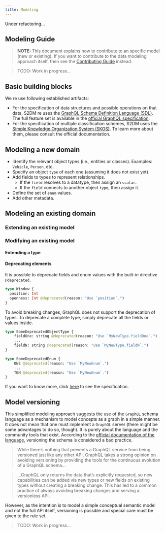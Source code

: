 ```yaml
---
title: Modeling
---
```


Under refactoring...

## Modeling Guide
> **NOTE:** This document explains how to contribute to an specific model (new or existing).
If you want to contribute to the data modeling approach itself, then see the [Contributing Guide](/guides/contributing/) instead.

> TODO: Work in progress...

## Basic building blocks
We re use following established artifacts:
* For the specification of data structures and possible operations on that data, S2DM re uses the [GraphQL Schema Definition Language (SDL)](https://graphql.org/learn/schema/).
The full feature set is available in the [official GraphQL specification](https://spec.graphql.org).
* For the specification of multiple classification schemes, S2DM uses the [Simple Knowledge Organization System (SKOS)](https://www.w3.org/2004/02/skos/).
To learn more about them, please consult the official documentation.


## Modeling a new domain
* Identify the relevant object types (i.e., entities or classes). Examples: `Vehicle`, `Person`, etc.
* Specify an object `type` of each one (assuming it does not exist yet).
* Add fields to types to represent relationships.
  * If the `field` resolves to a datatype, then assign an `scalar`.
  * If the `field` connects to another object `type`, then assign it.
* Define the set of `enum` values.
* Add other metadata.

## Modeling an existing domain
### Extending an existing model
### Modifying an existing model
#### Extending a type
#### Deprecating elements
It is possible to deprecate fields and enum values with the built-in directive `@deprecated`.
```graphql
type Window {
  position: Int
  openness: Int @deprecated(reason: "Use `position`.")
}
```
To avoid breaking changes, GraphQL does not support the deprecation of types.
To deprecate a complete type, simply deprecate all the fields or values inside.
```graphql
type SomeDeprecatedObjectType {
    fieldOne: string @deprecated(reason: "Use `MyNewType.fieldOne`.")
    ...
    fieldN: string @deprecated(reason: "Use `MyNewType.fieldN`.")
}

type SomeDeprecatedEnum {
    ONE @deprecated(reason: "Use `MyNewEnum`.")
    ...
    TEN @deprecated(reason: "Use `MyNewEnum`.")
}
```
If you want to know more, click [here](https://spec.graphql.org/October2021/#sec--deprecated) to see the specification.

## Model versioning
This simplified modeling approach suggests the use of the `GraphQL` schema language as a mechanism to model concepts as a graph in a simple manner.
It does not mean that one must implement a `GraphQL` server (there might be some advantages to do so, though). It is purely about the language and the community tools that exist.
According to the [official documentation of the language](https://graphql.org/learn/best-practices/#versioning), versioning the schema is considered a bad practice.
> While there’s nothing that prevents a GraphQL service from being versioned just like any other API, GraphQL takes a strong opinion on avoiding versioning by providing the tools for the continuous evolution of a GraphQL schema...

>...GraphQL only returns the data that’s explicitly requested, so new capabilities can be added via new types or new fields on existing types without creating a breaking change. This has led to a common practice of always avoiding breaking changes and serving a versionless API.

However, as the intention is to model a simple conceptual semantic model and not the full API itself, versioning is possible and special care must be given to the rule set.
> TODO: Work in progress...
